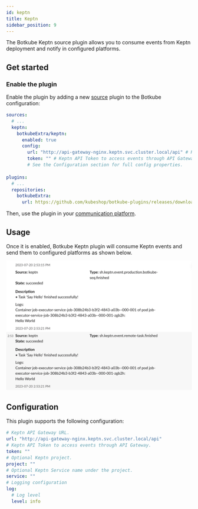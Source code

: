 ```yaml
---
id: keptn
title: Keptn
sidebar_position: 9
---
```


The Botkube Keptn source plugin allows you to consume events from Keptn deployment and notify in configured platforms.

## Get started

### Enable the plugin

Enable the plugin by adding a new [source](../self-hosted-configuration/source.md) plugin to the Botkube configuration:

```yaml
sources:
  # ...
  keptn:
    botkubeExtra/keptn:
      enabled: true
      config:
        url: "http://api-gateway-nginx.keptn.svc.cluster.local/api" # Keptn API Gateway URL.
        token: "" # Keptn API Token to access events through API Gateway.
        # See the Configuration section for full config properties.

plugins:
  # ...
  repositories:
    botkubeExtra:
      url: https://github.com/kubeshop/botkube-plugins/releases/download/v1.14.0/plugins-index.yaml
```

Then, use the plugin in your [communication platform](../self-hosted-configuration/communication/index.md).

## Usage

Once it is enabled, Botkube Keptn plugin will consume Keptn events and send them to configured platforms as shown below.

![Keptn Events](assets/keptn-events.png)

## Configuration

This plugin supports the following configuration:

```yaml
# Keptn API Gateway URL.
url: "http://api-gateway-nginx.keptn.svc.cluster.local/api"
# Keptn API Token to access events through API Gateway.
token: ""
# Optional Keptn project.
project: ""
# Optional Keptn Service name under the project.
service: ""
# Logging configuration
log:
  # Log level
  level: info
```
